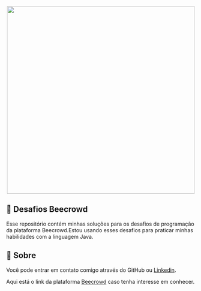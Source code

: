 <div align="center">
  <img width="500" src="https://user-images.githubusercontent.com/84635540/145734615-07c698bb-e111-4d38-bc09-53a6fb9a4d0c.png">
</div>

## 🐝 Desafios Beecrowd
Esse repositório contém minhas soluções para os desafios de programação da plataforma Beecrowd.Estou usando esses desafios para praticar minhas habilidades com a linguagem Java.

## 📒 Sobre
Você pode entrar em contato comigo através do GitHub ou [Linkedin](https://www.linkedin.com/in/gabitrombetta/).

Aqui está o link da plataforma [Beecrowd](https://judge.beecrowd.com/pt) caso tenha interesse em conhecer.
